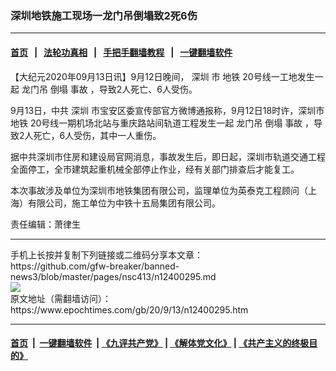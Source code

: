 ### 深圳地铁施工现场一龙门吊倒塌致2死6伤
------------------------

#### [首页](https://github.com/gfw-breaker/banned-news3/blob/master/README.md) &nbsp;&nbsp;|&nbsp;&nbsp; [法轮功真相](https://github.com/begood0513/basic/blob/master/README.md)  &nbsp;&nbsp;|&nbsp;&nbsp; [手把手翻墙教程](https://github.com/gfw-breaker/guides/wiki)  &nbsp;&nbsp;|&nbsp;&nbsp; [一键翻墙软件](https://github.com/gfw-breaker/nogfw/blob/master/README.md)  



<div><p>
 【大纪元2020年09月13日讯】9月12日晚间，
 <ok href="https://www.epochtimes.com/gb/tag/%E6%B7%B1%E5%9C%B3.html">
  深圳
 </ok>
 市
 <ok href="https://www.epochtimes.com/gb/tag/%E5%9C%B0%E9%93%81.html">
  地铁
 </ok>
 20号线一工地发生一起
 <ok href="https://www.epochtimes.com/gb/tag/%E9%BE%99%E9%97%A8%E5%90%8A.html">
  龙门吊
 </ok>
 倒塌
 <ok href="https://www.epochtimes.com/gb/tag/%E4%BA%8B%E6%95%85.html">
  事故
 </ok>
 ，导致2人死亡、6人受伤。
</p>
<p>
 9月13日，中共
 <ok href="https://www.epochtimes.com/gb/tag/%E6%B7%B1%E5%9C%B3.html">
  深圳
 </ok>
 市宝安区委宣传部官方微博通报称，9月12日18时许，深圳市
 <ok href="https://www.epochtimes.com/gb/tag/%E5%9C%B0%E9%93%81.html">
  地铁
 </ok>
 20号线一期机场北站与重庆路站间轨道工程发生一起
 <ok href="https://www.epochtimes.com/gb/tag/%E9%BE%99%E9%97%A8%E5%90%8A.html">
  龙门吊
 </ok>
 倒塌
 <ok href="https://www.epochtimes.com/gb/tag/%E4%BA%8B%E6%95%85.html">
  事故
 </ok>
 ，导致2人死亡，6人受伤，其中一人重伤。
</p>
<p>
 据中共深圳市住房和建设局官网消息，事故发生后，即日起，深圳市轨道交通工程全面停工，全市建筑起重机械全部停止作业，经有关部门排查后才能复工。
</p>
<p>
 本次事故涉及单位为深圳市地铁集团有限公司，监理单位为英泰克工程顾问（上海）有限公司，施工单位为中铁十五局集团有限公司。
</p>
<p>
 责任编辑：萧律生
</p>
</div>
<hr/>
手机上长按并复制下列链接或二维码分享本文章：<br/>
https://github.com/gfw-breaker/banned-news3/blob/master/pages/nsc413/n12400295.md <br/>
<a href='https://github.com/gfw-breaker/banned-news3/blob/master/pages/nsc413/n12400295.md'><img src='https://github.com/gfw-breaker/banned-news3/blob/master/pages/nsc413/n12400295.md.png'/></a> <br/>
原文地址（需翻墙访问）：https://www.epochtimes.com/gb/20/9/13/n12400295.htm


------------------------
#### [首页](https://github.com/gfw-breaker/banned-news3/blob/master/README.md) &nbsp;|&nbsp; [一键翻墙软件](https://github.com/gfw-breaker/nogfw/blob/master/README.md) &nbsp;| [《九评共产党》](https://github.com/gfw-breaker/9ping.md/blob/master/README.md#九评之一评共产党是什么) | [《解体党文化》](https://github.com/gfw-breaker/jtdwh.md/blob/master/README.md) | [《共产主义的终极目的》](https://github.com/gfw-breaker/gczydzjmd.md/blob/master/README.md)


<img src='http://gfw-breaker.win/banned-news3/pages/nsc413/n12400295.md' width='0px' height='0px'/>